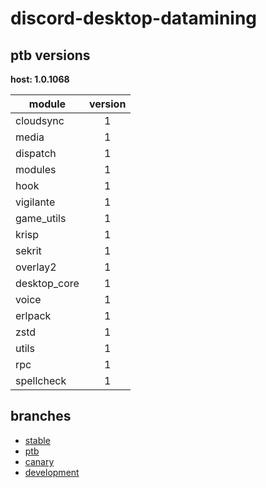 # discord-desktop-datamining

## ptb versions

**host: 1.0.1068**

| module | version |
| ------ | :-----: |
| cloudsync | 1 |
| media | 1 |
| dispatch | 1 |
| modules | 1 |
| hook | 1 |
| vigilante | 1 |
| game_utils | 1 |
| krisp | 1 |
| sekrit | 1 |
| overlay2 | 1 |
| desktop_core | 1 |
| voice | 1 |
| erlpack | 1 |
| zstd | 1 |
| utils | 1 |
| rpc | 1 |
| spellcheck | 1 |

## branches

- [stable](https://github.com/OpenAsar/discord-desktop-datamining/tree/stable)
- [ptb](https://github.com/OpenAsar/discord-desktop-datamining/tree/ptb)
- [canary](https://github.com/OpenAsar/discord-desktop-datamining/tree/canary)
- [development](https://github.com/OpenAsar/discord-desktop-datamining/tree/development)